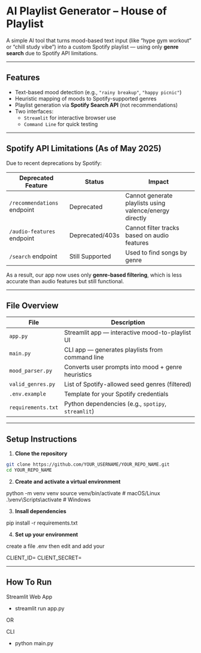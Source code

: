 # AI Playlist Generator – House of Playlist

A simple AI tool that turns mood-based text input (like “hype gym workout” or “chill study vibe”) into a custom Spotify playlist — using only **genre search** due to Spotify API limitations.

---

## Features

- Text-based mood detection (e.g., `"rainy breakup"`, `"happy picnic"`)
- Heuristic mapping of moods to Spotify-supported genres
- Playlist generation via **Spotify Search API** (not recommendations)
- Two interfaces:
  - `Streamlit` for interactive browser use
  - `Command Line` for quick testing

---

## Spotify API Limitations (As of May 2025)

Due to recent deprecations by Spotify:

| Deprecated Feature          | Status             | Impact                                                  |
| --------------------------- | ------------------ | ------------------------------------------------------- |
| `/recommendations` endpoint | Deprecated      | Cannot generate playlists using valence/energy directly |
| `/audio-features` endpoint  | Deprecated/403s | Cannot filter tracks based on audio features            |
| `/search` endpoint          | Still Supported | Used to find songs by genre                             |

As a result, our app now uses only **genre-based filtering**, which is less accurate than audio features but still functional.

---

## File Overview

| File               | Description                                        |
| ------------------ | -------------------------------------------------- |
| `app.py`           | Streamlit app — interactive mood-to-playlist UI    |
| `main.py`          | CLI app — generates playlists from command line    |
| `mood_parser.py`   | Converts user prompts into mood + genre heuristics |
| `valid_genres.py`  | List of Spotify-allowed seed genres (filtered)     |
| `.env.example`     | Template for your Spotify credentials              |
| `requirements.txt` | Python dependencies (e.g., `spotipy`, `streamlit`) |

---

## Setup Instructions

1. **Clone the repository**

```bash
git clone https://github.com/YOUR_USERNAME/YOUR_REPO_NAME.git
cd YOUR_REPO_NAME
```

2. **Create and activate a virtual environment**

python -m venv venv
source venv/bin/activate # macOS/Linux
.\venv\Scripts\activate # Windows

3. **Insall dependencies**

pip install -r requirements.txt

4. **Set up your environment**

create a file .env then edit and add your

CLIENT_ID=
CLIENT_SECRET=

---

## How To Run

Streamlit Web App

- streamlit run app.py

OR

CLI

- python main.py
